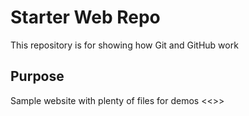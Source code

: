 # Starter Web Repo

This repository is for showing how Git and GitHub work

## Purpose

Sample website with plenty of files for demos
<<<end>>>
